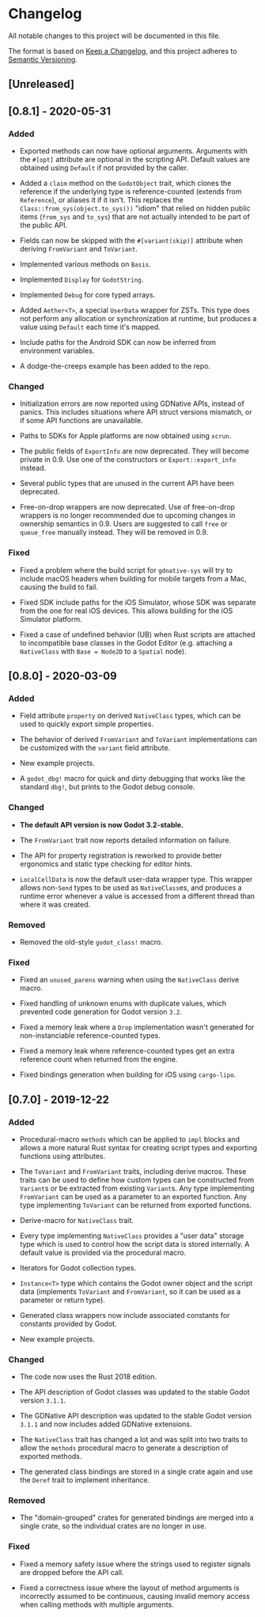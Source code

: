 # Changelog

All notable changes to this project will be documented in this file.

The format is based on [Keep a Changelog](https://keepachangelog.com/en/1.0.0/),
and this project adheres to [Semantic Versioning](https://semver.org/spec/v2.0.0.html).

## [Unreleased]

## [0.8.1] - 2020-05-31

### Added

- Exported methods can now have optional arguments. Arguments with the `#[opt]` attribute are optional in the scripting API. Default values are obtained using `Default` if not provided by the caller.

- Added a `claim` method on the `GodotObject` trait, which clones the reference if the underlying type is reference-counted (extends from `Reference`), or aliases it if it isn't. This replaces the `Class::from_sys(object.to_sys())` "idiom" that relied on hidden public items (`from_sys` and `to_sys`) that are not actually intended to be part of the public API.

- Fields can now be skipped with the `#[variant(skip)]` attribute when deriving `FromVariant` and `ToVariant`.

- Implemented various methods on `Basis`.

- Implemented `Display` for `GodotString`.

- Implemented `Debug` for core typed arrays.

- Added `Aether<T>`, a special `UserData` wrapper for ZSTs. This type does not perform any allocation or synchronization at runtime, but produces a value using `Default` each time it's mapped.

- Include paths for the Android SDK can now be inferred from environment variables.

- A dodge-the-creeps example has been added to the repo.

### Changed

- Initialization errors are now reported using GDNative APIs, instead of panics. This includes situations where API struct versions mismatch, or if some API functions are unavailable.

- Paths to SDKs for Apple platforms are now obtained using `xcrun`.

- The public fields of `ExportInfo` are now deprecated. They will become private in 0.9. Use one of the constructors or `Export::export_info` instead.

- Several public types that are unused in the current API have been deprecated.

- Free-on-drop wrappers are now deprecated. Use of free-on-drop wrappers is no longer recommended due to upcoming changes in ownership semantics in 0.9. Users are suggested to call `free` or `queue_free` manually instead. They will be removed in 0.9.

### Fixed

- Fixed a problem where the build script for `gdnative-sys` will try to include macOS headers when building for mobile targets from a Mac, causing the build to fail.

- Fixed SDK include paths for the iOS Simulator, whose SDK was separate from the one for real iOS devices. This allows building for the iOS Simulator platform.

- Fixed a case of undefined behavior (UB) when Rust scripts are attached to incompatible base classes in the Godot Editor (e.g. attaching a `NativeClass` with `Base = Node2D` to a `Spatial` node).

## [0.8.0] - 2020-03-09

### Added

- Field attribute `property` on derived `NativeClass` types, which can be used to quickly export simple properties.

- The behavior of derived `FromVariant` and `ToVariant` implementations can be customized with the `variant` field attribute.

- New example projects.

- A `godot_dbg!` macro for quick and dirty debugging that works like the standard `dbg!`, but prints to the Godot debug console.

### Changed

- **The default API version is now Godot 3.2-stable.**

- The `FromVariant` trait now reports detailed information on failure.

- The API for property registration is reworked to provide better ergonomics and static type checking for editor hints.

- `LocalCellData` is now the default user-data wrapper type. This wrapper allows non-`Send` types to be used as `NativeClass`es, and produces a runtime error whenever a value is accessed from a different thread than where it was created.

### Removed

- Removed the old-style `godot_class!` macro.

### Fixed

- Fixed an `unused_parens` warning when using the `NativeClass` derive macro.

- Fixed handling of unknown enums with duplicate values, which prevented code generation for Godot version `3.2`.

- Fixed a memory leak where a `Drop` implementation wasn't generated for non-instanciable reference-counted types.

- Fixed a memory leak where reference-counted types get an extra reference count when returned from the engine.

- Fixed bindings generation when building for iOS using `cargo-lipo`.

## [0.7.0] - 2019-12-22

### Added

- Procedural-macro `methods` which can be applied to `impl` blocks and allows
  a more natural Rust syntax for creating script types and exporting functions
  using attributes.

- The `ToVariant` and `FromVariant` traits, including derive macros.
  These traits can be used to define how custom types can be constructed from
  `Variant`s or be extracted from existing `Variant`s.
  Any type implementing `FromVariant` can be used as a parameter to an exported
  function. Any type implementing `ToVariant` can be returned from exported
  functions.

- Derive-macro for `NativeClass` trait.

- Every type implementing `NativeClass` provides a "user data" storage type
  which is used to control how the script data is stored internally. A default
  value is provided via the procedural macro.

- Iterators for Godot collection types.

- `Instance<T>` type which contains the Godot owner object and the script data
  (implements `ToVariant` and `FromVariant`, so it can be used as a parameter
  or return type).

- Generated class wrappers now include associated constants for constants
  provided by Godot.

- New example projects.

### Changed

- The code now uses the Rust 2018 edition.

- The API description of Godot classes was updated to the stable Godot version
  `3.1.1`.

- The GDNative API description was updated to the stable Godot version `3.1.1`
  and now includes added GDNative extensions.

- The `NativeClass` trait has changed a lot and was split into two traits to
  allow the `methods` procedural macro to generate a description of exported
  methods.

- The generated class bindings are stored in a single crate again and use the 
  `Deref` trait to implement inheritance.

### Removed

- The "domain-grouped" crates for generated bindings are merged into a single
  crate, so the individual crates are no longer in use.

### Fixed

- Fixed a memory safety issue where the strings used to register signals are
  dropped before the API call.

- Fixed a correctness issue where the layout of method arguments is
  incorrectly assumed to be continuous, causing invalid memory access when
  calling methods with multiple arguments.
